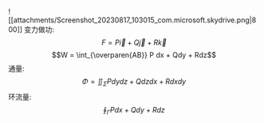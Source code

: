 ![[attachments/Screenshot_20230817_103015_com.microsoft.skydrive.png|800]]
变力做功:
$$F = P \vec{i} + Q\vec{j} + R\vec{k}$$
$$W = \int_{\overparen{AB}} P dx + Qdy + Rdz$$
通量:
$$\Phi = \iint_{\Sigma} P dy dz + Qdzdx + Rdxdy$$
环流量: 
$$\oint_{\Gamma} Pdx + Qdy + Rdz$$
